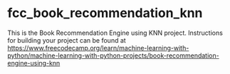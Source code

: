 # fcc_book_recommendation_knn
This is the Book Recommendation Engine using KNN project. Instructions for building your project can be found at https://www.freecodecamp.org/learn/machine-learning-with-python/machine-learning-with-python-projects/book-recommendation-engine-using-knn
